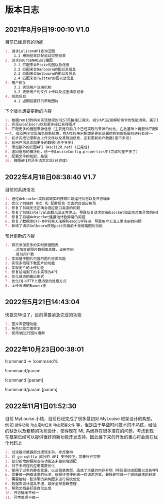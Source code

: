 # 版本日志

## 2021年8月9日19:00:10 V1.0

目前已经具有的功能

```markdown
1. 请求LoliconAPI查询涩图
	1.1 根据结果匹配返回完整结果
2. 请求sourceNAO进行搜图
	2.1 匹配来自Pixiv的图以及信息
	2.2 匹配来自Danbooru的图以及信息
	2.3 匹配来自Gelbooru的图以及信息
	2.4 匹配来自Twitter的图以及信息
3. 用户相关
	3.1 实现用户注册机制
	3.2 更新用户的文件上传以及涩图请求记录
4. 帮助信息
	4.1 返回设置好的帮助图片
```

下个版本想要更新的内容

```markdown
1. 根据remid的网关实现常规的REST风格接口请求，减少API应用解析命令的性能消耗，属于比较重要的更新。网关已经实现了反向HTTP POST鉴权，安全性UP(已完成)
2. 实现从Gelbooru以及更多接口获得图片
3. 匹配更多的搜图来源信息（主要是目前几个已经实现的来源的优化，在此基础上再额外匹配两个吧）
~~4. 借助网关实现服务熔断措施，在API应用宕机或是更新部署时转到熔断服务进行处理~~
5. 初步完成记录群友上传文件以及其附加信息，还有更新用户数据(差不多吧)
6. 给用户信息添加更多的数据(差不多吧)
7. 添加额外的识图API（Ascii2d.net）(已完成)
8. 返回信息的模块化，统一到LouiseConfig.properties中(完成的差不多了)
9. 配置文件的加密，盐值
10. 搜图API的异步请求实现(已完成)
```

## 2022年4月18日08:38:40 V1.7

目前的系统情况

```markdown
1. 通过Websocket实现前端实时获取后端运行状态以及日志输出
2. 优化了前端的 主页 和 配置信息 页面的自适应布局
3. 修复了前端无法正确自适应窗口高度的问题
4. 修复了前端Interval函数无法正常停止，导致反复请求空Websocket抛出空对象异常的问题
5. 修复了后端Websocket连接池计数异常的问题
6. 修复了数据库UTF-8字符集无法解析emoji字符串，导致用户无法正常注册的问题
7. 新增了请求Gelbooru获取post页面前十张缩略图的功能
```

预计更新的内容

```markdown
1. 首页添加更多的实时数据图表
	.添加目前图片数据库总数，占用空间
	.目前用户数
2. 实现基于图片内容的图片检索功能
3. 实现多线程下载图片的功能
4. 实现图片的上传功能
5. 修复前端剩下的未实现的API
6. 优化日志的输出形式
7. 优化CQ-HTTP上报消息的处理方式
8. 上传系统的Banner图
```

## 2022年5月21日14:43:04

快要交毕设了，目前需要紧急完成的功能

```markdown
1. 图片库管理功能
2. 角色功能页面修复
3. 使用QQ进行图片搜索
```

## 2022年10月23日00:38:01

!command -> !command%

!command/param

!command [param]

!command/param [param]

## 2022年11月1日01:52:30

目前 MyLouise 小结，目前已经完成了很多最初对 MyLouise 框架设计的构想，例如 `插件功能`  `动态定时任务` `动态配置文件` 等，但是由于早些时间技术的不熟练，经验的缺乏以及粗糙的功能设计，使得现在 ML 系统存在很多潜在的问题，考虑到现在框架已经可以提供很好的新功能开发支持，因此接下来的开发的重心将会放在优化代码上

```markdown
1. 过滤器拦截器部分逻辑复杂，考虑重构
2. 对 go-cqhttp 部分的 API 支持较少，需要补充完整
3. 部分新增的框架支持功能还未做前端适配
4. 对于多线程的应用需要优化
5. 使用了过多的静态变量，以及包装类型，造成了大量的内存开销（特别是动态配置以及各种字符串的构造）
6. 需要统一网络请求的标准，根据环境使用统一的请求方式，最好是完成一个网络请求的封装
7. 需要绘制一张清晰的架构图来进行系统优化
8. 数据库设计混乱不堪，最好全部重新整理
9. 帮助文档最好是自动生成
10. 日志输出不统一
11. 异常处理不统一
```

